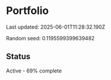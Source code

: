 # Portfolio

Last updated: 2025-06-01T11:28:32.190Z

Random seed: 0.1195599399639482

## Status

Active - 69% complete